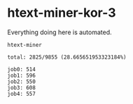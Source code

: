 # htext-miner-kor-3

Everything doing here is automated.

```
htext-miner

total: 2825/9855 (28.665651953323184%)

job0: 514
job1: 596
job2: 550
job3: 608
job4: 557
```